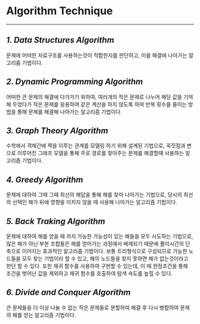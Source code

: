 # Algorithm Technique
---
## **_1. Data Structures Algorithm_**
문제에 어떠한 자료구조를 사용하는것이 적합한지를 판단하고, 이를 해결에 나아가는 알고리즘 기법이다.
## **_2. Dynamic Programming Algorithm_**
어떠한 큰 문제의 해결에 다가가기 위하여, 여러개의 작은 문제로 나누어 해당 값을 기억해 두었다가 작은 문제를 응용하여 같은 계산을 하지 않도록 하여 반복 횟수를 줄이는 방법을 통해 문제를 해결해 나아가는 알고리즘 기법이다.
## **_3. Graph Theory Algorithm_**
수학에서 객체간에 짝을 이루는 관계를 모델링 하기 위해 설계된 기법으로, 꼭짓점과 변으로 이루어진 그래프 모델을 통해 주로 경로를 찾아주는 문제를 해결할때 사용하는 알고리즘 기법이다.
## **_4. Greedy Algorithm_**
문제에 대하여 그때 그때 최선의 해답을 통해 해를 찾아 나아가는 기법으로, 당시의 최선의 선택인 해가 뒤에 영향을 미치지 않을 때 사용해 나아가는 알고리즘 기법이다.
## **_5. Back Traking Algorithm_**
문제에 대하여 해를 얻을 때 까지 가능한 가능성이 있는 해들을 모두 시도하는 기법으로, 많은 해가 아닌 부분 조합들은 해를 얻어가는 과정에서 배제되기 때문에 풀이시간의 단축으로 이어지는 효과적인 알고리즘 기법이다. 보통 트리형식으로 구성되므로 가능한 노드들을 모두 찾는 기법이라 할 수 있고, 해의 노드들을 찾지 못하면 해가 없는것이라고 판단 할 수 있다. 또한 재귀 함수를 사용하여 구현할 수 있는데, 이 때 한정조건을 통해 조건을 벗어난 값을 제외하고 재귀 함수를 호출하여 탐색 속도를 높힐 수 있다.
## **_6. Divide and Conquer Algorithm_**
큰 문제들을 더 이상 나눌 수 없는 작은 문제들로 분할하여 해결 후 다시 병합하여 문제의 해를 얻는 알고리즘 기법이다.
